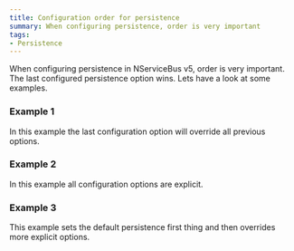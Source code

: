 ```yaml
---
title: Configuration order for persistence
summary: When configuring persistence, order is very important
tags:
- Persistence
---
```


When configuring persistence in NServiceBus v5, order is very important.
The last configured persistence option wins.
Lets have a look at some examples.

### Example 1

In this example the last configuration option will override all previous options.

<!-- import PersistenceOrder_Incorrect -->

### Example 2

In this example all configuration options are explicit.

<!-- import PersistenceOrder_Explicit -->

### Example 3

This example sets the default persistence first thing and then overrides more explicit options.

<!-- import PersistenceOrder_Correct -->